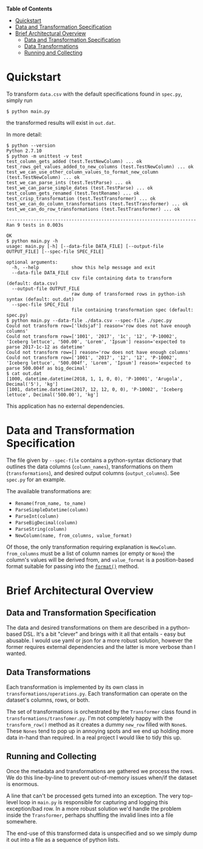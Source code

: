 <!-- markdown-toc start - Don't edit this section. Run M-x markdown-toc-refresh-toc -->
**Table of Contents**

- [Quickstart](#quickstart)
- [Data and Transformation Specification](#data-and-transformation-specification)
- [Brief Architectural Overview](#brief-architectural-overview)
    - [Data and Transformation Specification](#data-and-transformation-specification-1)
    - [Data Transformations](#data-transformations)
    - [Running and Collecting](#running-and-collecting)

<!-- markdown-toc end -->


# Quickstart

To transform `data.csv` with the default specifications found in
`spec.py`, simply run

```
$ python main.py
```

the transformed results will exist in `out.dat`.

In more detail:

```
$ python --version
Python 2.7.10
$ python -m unittest -v test
test_column_gets_added (test.TestNewColumn) ... ok
test_rows_get_values_added_to_new_columns (test.TestNewColumn) ... ok
test_we_can_use_other_column_values_to_format_new_column (test.TestNewColumn) ... ok
test_we_can_parse_ints (test.TestParse) ... ok
test_we_can_parse_simple_dates (test.TestParse) ... ok
test_column_gets_renamed (test.TestRename) ... ok
test_crisp_transformation (test.TestTransformer) ... ok
test_we_can_do_column_transformations (test.TestTransformer) ... ok
test_we_can_do_row_transformations (test.TestTransformer) ... ok

----------------------------------------------------------------------
Ran 9 tests in 0.003s

OK
$ python main.py -h
usage: main.py [-h] [--data-file DATA_FILE] [--output-file OUTPUT_FILE] [--spec-file SPEC_FILE]

optional arguments:
  -h, --help            show this help message and exit
  --data-file DATA_FILE
                        csv file containing data to transform (default: data.csv)
  --output-file OUTPUT_FILE
                        raw dump of transformed rows in python-ish syntax (default: out.dat)
  --spec-file SPEC_FILE
                        file containing transformation spec (default: spec.py)
$ python main.py --data-file ./data.csv --spec-file ./spec.py
Could not transform row=['lkdsjaf'] reason='row does not have enough columns'
Could not transform row=['1001', '2017', '1c', '12', 'P-10002', 'Iceberg lettuce', '500.00', 'Lorem', 'Ipsum'] reason='expected to parse 2017-1c-12 as datetime'
Could not transform row=[] reason='row does not have enough columns'
Could not transform row=['1001', '2017', '12', '12', 'P-10002', 'Iceberg lettuce', '500.004f', 'Lorem', 'Ipsum'] reason='expected to parse 500.004f as big_decimal'
$ cat out.dat
[1000, datetime.datetime(2018, 1, 1, 0, 0), 'P-10001', 'Arugola', Decimal('5'), 'kg']
[1001, datetime.datetime(2017, 12, 12, 0, 0), 'P-10002', 'Iceberg lettuce', Decimal('500.00'), 'kg']
```

This application has no external dependencies.

# Data and Transformation Specification

The file given by `--spec-file` contains a python-syntax dictionary
that outlines the data columns (`column_names`), transformations on
them (`transformations`), and desired output columns
(`output_columns`). See `spec.py` for an example.

The available transformations are:

- `Rename(from_name, to_name)`
- `ParseSimpleDatetime(column)`
- `ParseInt(column)`
- `ParseBigDecimal(column)`
- `ParseString(column)`
- `NewColumn(name, from_columns, value_format)`

Of those, the only transformation requiring explanation is
`NewColumn`. `from_columns` must be a list of column names (or empty
or `None`) the column's values will be derived from, and
`value_format` is a position-based format suitable for passing into
the
[`format()`](https://docs.python.org/2.7/library/functions.html#format)
method.

# Brief Architectural Overview

## Data and Transformation Specification

The data and desired transformations on them are described in a
python-based DSL. It's a bit "clever" and brings with it all that
entails - easy but abusable. I would use yaml or json for a more
robust solution, however the former requires external dependencies and
the latter is more verbose than I wanted.

## Data Transformations

Each transformation is implemented by its own class in
`transformations/operations.py`. Each transformation can operate on
the dataset's columns, rows, or both.

The set of transformations is orchestrated by the `Transformer` class
found in `transformations/transfomer.py`. I'm not completely happy
with the `transform_row()` method as it creates a dummy `new_row`
filled with `None`s. These `Nones` tend to pop up in annoying spots
and we end up holding more data in-hand than required. In a real
project I would like to tidy this up.


## Running and Collecting

Once the metadata and transformations are gathered we process the
rows. We do this line-by-line to prevent out-of-memory issues when/if
the dataset is enormous.

A line that can't be processed gets turned into an exception. The very
top-level loop in `main.py` is responsible for capturing and logging
this exception/bad row. In a more robust solution we'd handle the
problem inside the `Transformer`, perhaps shuffling the invalid lines
into a file somewhere.

The end-use of this transformed data is unspecified and so we simply
dump it out into a file as a sequence of python lists.
